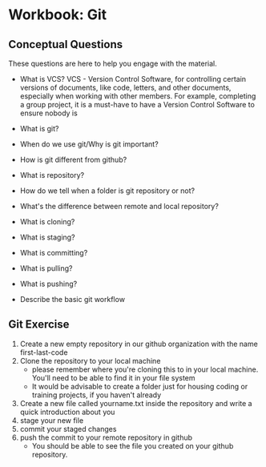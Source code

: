 # Workbook: Git

## Conceptual Questions
These questions are here to help you engage with the material.

- What is VCS?
    VCS - Version Control Software, for controlling certain versions of documents, like code,
      letters, and other documents, especially when working with other members. For example,
      completing a group project, it is a must-have to have a Version Control Software to
      ensure nobody is
- What is git?

- When do we use git/Why is git important?

- How is git different from github?

- What is repository?

- How do we tell when a folder is git repository or not?

- What's the difference between remote and local repository?

- What is cloning?

- What is staging?

- What is committing?

- What is pulling?

- What is pushing?

- Describe the basic git workflow

## Git Exercise
1. Create a new empty repository in our github organization with the name first-last-code
2. Clone the repository to your local machine
    - please remember where you're cloning this to in your local machine. You'll need to be able to find it in your file system
    -  It would be advisable to create a folder just for housing coding or training projects, if you haven't already
3. Create a new file called yourname.txt inside the repository and write a quick introduction about you
4. stage your new file
5. commit your staged changes
6. push the commit to your remote repository in github
    - You should be able to see the file you created on your github repository.

